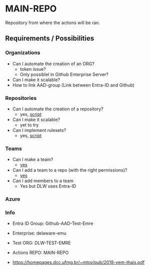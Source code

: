 # MAIN-REPO
Repository from where the actions will be ran.




## Requirements / Possibilities

### Organizations

- Can I automate the creation of an ORG?
  - token issue?
  - Only possiblel in Github Enterprise Server?
- Can I make it scalable?
- How to link AAD-group (Link between Entra-ID and Github)

### Repositories

- Can I automate the creation of a repository?
  - yes, [script](.github/actions/createREPO.js)
- Can I make it scalable?
  - yet to try
- Can I implement rulesets? 
  - yes, [script](.github/actions/configureREPO.js)

### Teams

- Can I make a team?
  - [yes](.github/actions/createTEAM.js)
- Can I add a team to a repo (with the right permissions)?
  - [yes](.github/actions/team.js)
- Can I add members to a team
  - Yes but DLW uses Entra-ID


### Azure







### Info

- Entra ID Group: Github-AAD-Test-Emre
- Enterprise: delaware-emu
- Test ORG: DLW-TEST-EMRE
- Actions REPO: MAIN-REPO


- https://homepages.dcc.ufmg.br/~mtov/pub/2018-vem-thais.pdf



